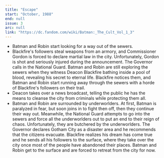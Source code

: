 ```yaml
---
title: "Escape"
start: "October, 1988"
end: null
issue: 3
arc: null
link: "https://dc.fandom.com/wiki/Batman:_The_Cult_Vol_1_3"
---
```


- Batman and Robin start looking for a way out of the sewers.
- Blackfire's followers steal weapons from an armory, and Commissioner Gordon is forced to declare martial law in the city. Unfortunately, Gordon is shot and seriously injured during the announcement. The Governor calls in the National Guard.
Batman and Robin are still exploring the sewers when they witness Deacon Blackfire bathing inside a pool of blood, revealing his secret to eternal life.
Blackfire notices them, and Batman and Robin start running away through the sewers with a horde of Blackfire's followers on their trail.
- Deacon takes over a news broadcast, telling the public he has the means to cleanse the city from criminals while protecting them all.
- Batman and Robin are surrounded by underworlders. At first, Batman is paralyzed in fear, but soon joins in to fight then off, then they continue their way out.
Meanwhile, the National Guard attempts to go into the sewers and force all the underworlders out to put an end to their reign of chaos. Unfortunately, they are butchered by the underworlders.
The Governor declares Gotham City as a disaster area and he recommends that the citizens evacuate.
Blackfire realizes his dream has come true and he sends all his followers to the surface, where they take over the city once most of the people have abandoned their places.
 Batman and Robin get to the surface and are forced to retreat from the city for now.
